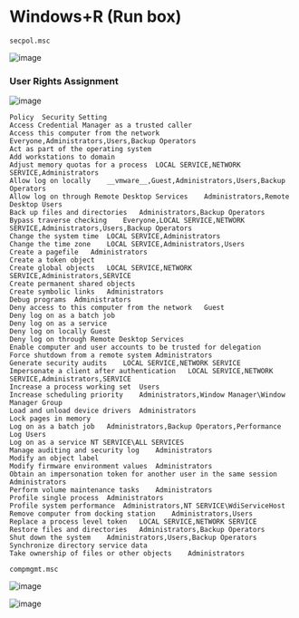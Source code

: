 # Windows+R (Run box)

```secpol.msc```

![image](https://user-images.githubusercontent.com/58542375/223962949-a9626aaa-2848-438f-82c2-212d7783d005.png)

### User Rights Assignment

![image](https://user-images.githubusercontent.com/58542375/223963811-273d0d73-376e-4e85-ba10-30cbd869aec3.png)

```
Policy	Security Setting
Access Credential Manager as a trusted caller	
Access this computer from the network	Everyone,Administrators,Users,Backup Operators
Act as part of the operating system	
Add workstations to domain	
Adjust memory quotas for a process	LOCAL SERVICE,NETWORK SERVICE,Administrators
Allow log on locally	__vmware__,Guest,Administrators,Users,Backup Operators
Allow log on through Remote Desktop Services	Administrators,Remote Desktop Users
Back up files and directories	Administrators,Backup Operators
Bypass traverse checking	Everyone,LOCAL SERVICE,NETWORK SERVICE,Administrators,Users,Backup Operators
Change the system time	LOCAL SERVICE,Administrators
Change the time zone	LOCAL SERVICE,Administrators,Users
Create a pagefile	Administrators
Create a token object	
Create global objects	LOCAL SERVICE,NETWORK SERVICE,Administrators,SERVICE
Create permanent shared objects	
Create symbolic links	Administrators
Debug programs	Administrators
Deny access to this computer from the network	Guest
Deny log on as a batch job	
Deny log on as a service	
Deny log on locally	Guest
Deny log on through Remote Desktop Services	
Enable computer and user accounts to be trusted for delegation	
Force shutdown from a remote system	Administrators
Generate security audits	LOCAL SERVICE,NETWORK SERVICE
Impersonate a client after authentication	LOCAL SERVICE,NETWORK SERVICE,Administrators,SERVICE
Increase a process working set	Users
Increase scheduling priority	Administrators,Window Manager\Window Manager Group
Load and unload device drivers	Administrators
Lock pages in memory	
Log on as a batch job	Administrators,Backup Operators,Performance Log Users
Log on as a service	NT SERVICE\ALL SERVICES
Manage auditing and security log	Administrators
Modify an object label	
Modify firmware environment values	Administrators
Obtain an impersonation token for another user in the same session	Administrators
Perform volume maintenance tasks	Administrators
Profile single process	Administrators
Profile system performance	Administrators,NT SERVICE\WdiServiceHost
Remove computer from docking station	Administrators,Users
Replace a process level token	LOCAL SERVICE,NETWORK SERVICE
Restore files and directories	Administrators,Backup Operators
Shut down the system	Administrators,Users,Backup Operators
Synchronize directory service data	
Take ownership of files or other objects	Administrators
```

```compmgmt.msc```

![image](https://user-images.githubusercontent.com/58542375/223974098-e1d5f10f-5c6c-4e30-9eef-ce870fa665b2.png)

![image](https://user-images.githubusercontent.com/58542375/223974751-cdf6d782-545f-4914-843d-3fec4b48cb6c.png)

